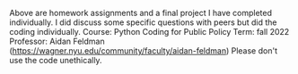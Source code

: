 Above are homework assignments and a final project I have completed individually. I did discuss some specific questions with peers but did the coding individually.
Course: Python Coding for Public Policy
Term: fall 2022
Professor: Aidan Feldman (https://wagner.nyu.edu/community/faculty/aidan-feldman)
Please don't use the code unethically.
